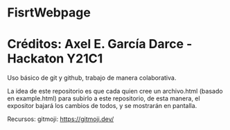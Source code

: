 # FisrtWebpage
# Créditos: Axel E. García Darce - Hackaton Y21C1

Uso básico de git y github, trabajo de manera colaborativa.

La idea de este repositorio es que cada quien cree un archivo.html (basado en example.html) para subirlo a este repositorio, de esta manera, el expositor bajará los cambios de todos, y se mostrarán en pantalla.

Recursos:
gitmoji: https://gitmoji.dev/

